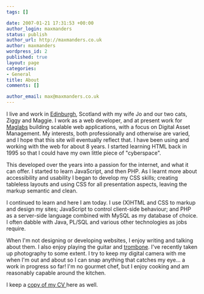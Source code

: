 ```yaml
--- 
tags: []

date: 2007-01-21 17:31:53 +00:00
author_login: maxmanders
status: publish
author_url: http://maxmanders.co.uk
author: maxmanders
wordpress_id: 2
published: true
layout: page
categories: 
- General
title: About
comments: []

author_email: max@maxmanders.co.uk
---
```

I live and work in <a title="Edinburgh on Wikipedia" href="http://en.wikipedia.org/wiki/Edinburgh">Edinburgh</a>, Scotland with my wife Jo and our two cats, Ziggy and Maggie. I work as a web developer, and at present work for <a href="http://www.maglabs.net">Maglabs</a> building scalable web applications, with a focus on Digital Asset Management. My interests, both professionally and otherwise are varied, and I hope that this site will eventually reflect that. I have been using and working with the web for about 8 years. I started learning HTML back in 1995 so that I could have my own little piece of "cyberspace".

This developed over the years into a passion for the internet, and what it can offer. I started to learn JavaScript, and then PHP. As I learnt more about accessibility and usability I began to develop my CSS skills; creating tableless layouts and using CSS for all presentation aspects, leaving the markup semantic and clean.

I continued to learn and here I am today. I use (X)HTML and CSS to markup and design my sites; JavaScript to control client-side behaviour; and PHP as a server-side language combined with MySQL as my database of choice. I often dabble with Java, PL/SQL and various other technologies as jobs require.

When I'm not designing or developing websites, I enjoy writing and talking about them. I also enjoy playing the guitar and <a title="Trombone on Wikipedia" href="http://en.wikipedia.org/wiki/Trombones">trombone</a>. I've recently taken up photography to some extent. I try to keep my digital camera with me when I'm out and about so I can snap anything that catches my eye... a work in progress so far! I'm no gourmet chef, but I enjoy cooking and am reasonably capable around the kitchen.

I keep a <a href="/media/cv-2012-06.pdf">copy of my CV </a> here as well.
